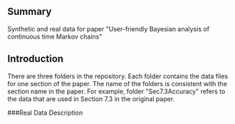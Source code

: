 Summary
--------------------
Synthetic and real data for paper "User-friendly Bayesian analysis of continuous time Markov chains"

Introduction
-------------------
There are three folders in the repository. Each folder contains the data files for one section of the paper. The name of the folders is consistent with the section name in the paper. For example, folder "Sec7.3Accuracy" refers to the data that are used in Section 7.3 in the original paper. 

###Real Data Description

